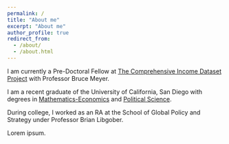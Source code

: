 ```yaml
---
permalink: /
title: "About me"
excerpt: "About me"
author_profile: true
redirect_from: 
  - /about/
  - /about.html
---
```


I am currently a Pre-Doctoral Fellow at [The Comprehensive Income Dataset Project](https://cid.harris.uchicago.edu/) with Professor Bruce Meyer.

I am a recent graduate of the University of California, San Diego with degrees in [Mathematics-Economics](https://www.math.ucsd.edu/students/undergraduate/ma33-joint-major-in-math-econ/) and [Political Science](https://polisci.ucsd.edu/undergrad/major-and-minor-requirements/general.html).

During college, I worked as an RA at the School of Global Policy and Strategy under Professor Brian Libgober.

Lorem ipsum.
